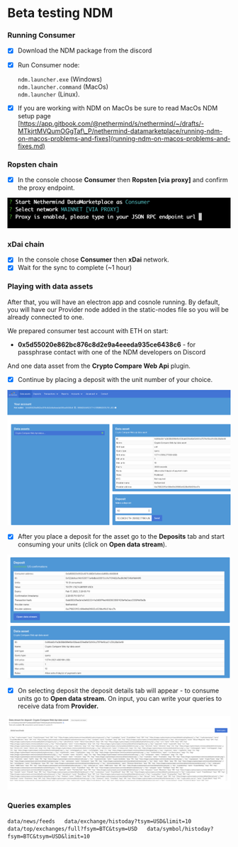 # Beta testing NDM

### Running Consumer

* [x] Download the NDM package from the discord
* [x] Run Consumer node:

  `ndm.launcher.exe` \(Windows\)   
  `ndm.launcher.command` \(MacOs\)  
  `ndm.launcher` \(Linux\). 

* [x] If you are working with NDM on MacOs be sure to read MacOs NDM setup page [https://app.gitbook.com/@nethermind/s/nethermind/~/drafts/-MTkjrtMVQumOGgTaf\_P/nethermind-datamarketplace/running-ndm-on-macos-problems-and-fixes](running-ndm-on-macos-problems-and-fixes.md) 

### Ropsten chain

* [x] In the console choose **Consumer** then **Ropsten \[via proxy\]** and confirm the proxy endpoint.

![](../.gitbook/assets/image%20%28140%29.png)

### xDai chain

* [x] In the console chose **Consumer** then **xDai** network.
* [x] Wait for the sync to complete \(~1 hour\)

### Playing with data assets

After that, you will have an electron app and cosnole running. By default, you will have our Provider node added in the static-nodes file so you will be already connected to one. 

We prepared consumer test account with ETH on start: 

* **0x5d55020e862bc876c8d2e9a4eeeda935ce6438c6** - for passphrase contact with one of the NDM developers on Discord

And one data asset from the **Crypto Compare Web Api** plugin. 

* [x] Continue by placing a deposit with the unit number of your choice.

![Data assets view](../.gitbook/assets/image%20%28117%29.png)

* [x] After you place a deposit for the asset go to the **Deposits** tab and start consuming your units \(click on **Open data stream**\).

![Deposits view](../.gitbook/assets/image%20%28123%29.png)

* [x] On selecting deposit the deposit details tab will appear - to consume units go to **Open data stream.** On input, you can write your queries to receive data from **Provider.**

![Consumed data stream from Crypto Compare Web Api](../.gitbook/assets/image%20%28118%29.png)

###   Queries examples

 `data/news/feeds  
 data/exchange/histoday?tsym=USD&limit=10  
 data/top/exchanges/full?fsym=BTC&tsym=USD  
 data/symbol/histoday?fsym=BTC&tsym=USD&limit=10`

